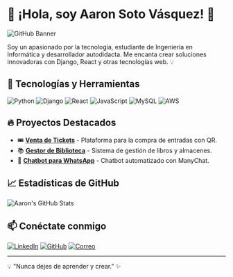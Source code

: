 # 👋 ¡Hola, soy Aaron Soto Vásquez! 🚀

![GitHub Banner](https://via.placeholder.com/1000x300.png?text=Aaron+Soto+V%C3%A1squez+%7C+Ingeniero+en+Inform%C3%A1tica)

Soy un apasionado por la tecnología, estudiante de Ingeniería en Informática y desarrollador autodidacta. Me encanta crear soluciones innovadoras con Django, React y otras tecnologías web. 💡

## 🚀 Tecnologías y Herramientas

![Python](https://img.shields.io/badge/-Python-3776AB?style=flat&logo=python&logoColor=white)
![Django](https://img.shields.io/badge/-Django-092E20?style=flat&logo=django&logoColor=white)
![React](https://img.shields.io/badge/-React-61DAFB?style=flat&logo=react&logoColor=black)
![JavaScript](https://img.shields.io/badge/-JavaScript-F7DF1E?style=flat&logo=javascript&logoColor=black)
![MySQL](https://img.shields.io/badge/-MySQL-4479A1?style=flat&logo=mysql&logoColor=white)
![AWS](https://img.shields.io/badge/-AWS-232F3E?style=flat&logo=amazon-aws&logoColor=white)

## 🔥 Proyectos Destacados

- 🎟️ **[Venta de Tickets](https://github.com/AaronISV/ticketmaster)** - Plataforma para la compra de entradas con QR.
- 📚 **[Gestor de Biblioteca](https://github.com/AaronISV/library-manager)** - Sistema de gestión de libros y almacenes.
- 💬 **[Chatbot para WhatsApp](https://github.com/AaronISV/whatsapp-bot)** - Chatbot automatizado con ManyChat.

## 📈 Estadísticas de GitHub

![Aaron's GitHub Stats](https://github-readme-stats.vercel.app/api?username=AaronISV&show_icons=true&theme=radical)

## 📫 Conéctate conmigo

[![LinkedIn](https://img.shields.io/badge/-LinkedIn-0077B5?style=flat&logo=linkedin&logoColor=white)](https://www.linkedin.com/in/aaron-soto-vasquez/)
[![GitHub](https://img.shields.io/badge/-GitHub-181717?style=flat&logo=github&logoColor=white)](https://github.com/AaronISV)
[![Correo](https://img.shields.io/badge/-Email-D14836?style=flat&logo=gmail&logoColor=white)](mailto:aaronsotovasquez@gmail.com)

---
💡 "Nunca dejes de aprender y crear." ✨
